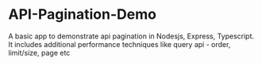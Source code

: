 # API-Pagination-Demo
A basic app to demonstrate api pagination in Nodesjs, Express, Typescript. It includes additional performance techniques like query api - order, limit/size, page etc
